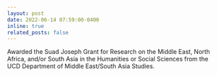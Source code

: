 ```yaml
---
layout: post
date: 2022-06-14 07:59:00-0400
inline: true
related_posts: false
---
```


Awarded the Suad Joseph Grant for Research on the Middle East, North Africa, and/or South Asia in the Humanities or Social Sciences from the UCD Department of Middle East/South Asia Studies.
